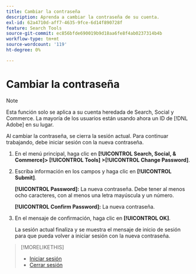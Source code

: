 ```yaml
---
title: Cambiar la contraseña
description: Aprenda a cambiar la contraseña de su cuenta.
exl-id: 62a4710d-aff7-4635-9fce-6d14f890728f
feature: Search Tools
source-git-commit: ec856bfde690019b9d18aa6fe8f4ab0237314b4b
workflow-type: tm+mt
source-wordcount: '119'
ht-degree: 0%

---
```


# Cambiar la contraseña

>[!NOTE]
>
>Esta función solo se aplica a su cuenta heredada de Search, Social y Commerce. La mayoría de los usuarios están usando ahora un ID de [!DNL Adobe] en su lugar.<!-- Replace this with a new topic with the new info. pointing to ?where? [Not the correct place!!! https://experienceleague.adobe.com/en/docs/core-services/interface/experience-cloud#manage-your-user-profile] -->

Al cambiar la contraseña, se cierra la sesión actual. Para continuar trabajando, debe iniciar sesión con la nueva contraseña.

1. En el menú principal, haga clic en **[!UICONTROL Search, Social, & Commerce]> [!UICONTROL Tools] >[!UICONTROL Change Password]**.

1. Escriba información en los campos y haga clic en **[!UICONTROL Submit]**.

   **[!UICONTROL Password]:** La nueva contraseña. Debe tener al menos ocho caracteres, con al menos una letra mayúscula y un número.

   **[!UICONTROL Confirm Password]:** La nueva contraseña.

1. En el mensaje de confirmación, haga clic en **[!UICONTROL OK]**.

   La sesión actual finaliza y se muestra el mensaje de inicio de sesión para que pueda volver a iniciar sesión con la nueva contraseña.

>[!MORELIKETHIS]
>
>* [Iniciar sesión](/help/search-social-commerce/getting-started/sign-in.md)
>* [Cerrar sesión](/help/search-social-commerce/getting-started/sign-out.md)
